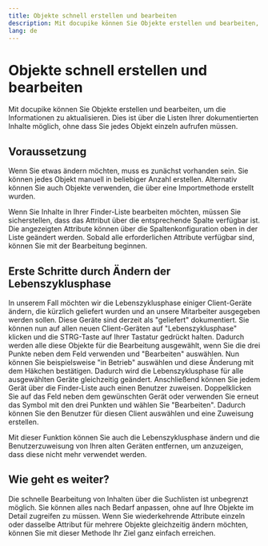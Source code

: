 ```yaml
---
title: Objekte schnell erstellen und bearbeiten
description: Mit docupike können Sie Objekte erstellen und bearbeiten, um die Informationen zu aktualisieren. Dies ist über die Listen Ihrer dokumentierten Inhalte möglich, ohne dass Sie jedes Objekt einzeln aufrufen müssen.
lang: de
---
```


# Objekte schnell erstellen und bearbeiten

Mit docupike können Sie Objekte erstellen und bearbeiten, um die Informationen zu aktualisieren. Dies ist über die Listen Ihrer dokumentierten Inhalte möglich, ohne dass Sie jedes Objekt einzeln aufrufen müssen.

## Voraussetzung

Wenn Sie etwas ändern möchten, muss es zunächst vorhanden sein. Sie können jedes Objekt manuell in beliebiger Anzahl erstellen. Alternativ können Sie auch Objekte verwenden, die über eine Importmethode erstellt wurden.

Wenn Sie Inhalte in Ihrer Finder-Liste bearbeiten möchten, müssen Sie sicherstellen, dass das Attribut über die entsprechende Spalte verfügbar ist. Die angezeigten Attribute können über die Spaltenkonfiguration oben in der Liste geändert werden. Sobald alle erforderlichen Attribute verfügbar sind, können Sie mit der Bearbeitung beginnen.

## Erste Schritte durch Ändern der Lebenszyklusphase

In unserem Fall möchten wir die Lebenszyklusphase einiger Client-Geräte ändern, die kürzlich geliefert wurden und an unsere Mitarbeiter ausgegeben werden sollen. Diese Geräte sind derzeit als "geliefert" dokumentiert. Sie können nun auf allen neuen Client-Geräten auf "Lebenszyklusphase" klicken und die STRG-Taste auf Ihrer Tastatur gedrückt halten. Dadurch werden alle diese Objekte für die Bearbeitung ausgewählt, wenn Sie die drei Punkte neben dem Feld verwenden und "Bearbeiten" auswählen. Nun können Sie beispielsweise "in Betrieb" auswählen und diese Änderung mit dem Häkchen bestätigen. Dadurch wird die Lebenszyklusphase für alle ausgewählten Geräte gleichzeitig geändert. Anschließend können Sie jedem Gerät über die Finder-Liste auch einen Benutzer zuweisen. Doppelklicken Sie auf das Feld neben dem gewünschten Gerät oder verwenden Sie erneut das Symbol mit den drei Punkten und wählen Sie "Bearbeiten". Dadurch können Sie den Benutzer für diesen Client auswählen und eine Zuweisung erstellen.

Mit dieser Funktion können Sie auch die Lebenszyklusphase ändern und die Benutzerzuweisung von Ihren alten Geräten entfernen, um anzuzeigen, dass diese nicht mehr verwendet werden.

## Wie geht es weiter?

Die schnelle Bearbeitung von Inhalten über die Suchlisten ist unbegrenzt möglich. Sie können alles nach Bedarf anpassen, ohne auf Ihre Objekte im Detail zugreifen zu müssen. Wenn Sie wiederkehrende Attribute einzeln oder dasselbe Attribut für mehrere Objekte gleichzeitig ändern möchten, können Sie mit dieser Methode Ihr Ziel ganz einfach erreichen.
